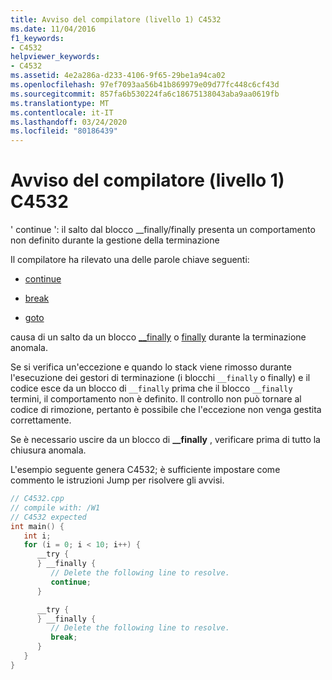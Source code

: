 ```yaml
---
title: Avviso del compilatore (livello 1) C4532
ms.date: 11/04/2016
f1_keywords:
- C4532
helpviewer_keywords:
- C4532
ms.assetid: 4e2a286a-d233-4106-9f65-29be1a94ca02
ms.openlocfilehash: 97ef7093aa56b41b869979e09d77fc448c6cf43d
ms.sourcegitcommit: 857fa6b530224fa6c18675138043aba9aa0619fb
ms.translationtype: MT
ms.contentlocale: it-IT
ms.lasthandoff: 03/24/2020
ms.locfileid: "80186439"
---
```

# <a name="compiler-warning-level-1-c4532"></a>Avviso del compilatore (livello 1) C4532

' continue ': il salto dal blocco __finally/finally presenta un comportamento non definito durante la gestione della terminazione

Il compilatore ha rilevato una delle parole chiave seguenti:

- [continue](../../cpp/continue-statement-cpp.md)

- [break](../../cpp/break-statement-cpp.md)

- [goto](../../cpp/goto-statement-cpp.md)

causa di un salto da un blocco [__finally](../../cpp/try-finally-statement.md) o [finally](../../dotnet/finally.md) durante la terminazione anomala.

Se si verifica un'eccezione e quando lo stack viene rimosso durante l'esecuzione dei gestori di terminazione (i blocchi `__finally` o finally) e il codice esce da un blocco di `__finally` prima che il blocco `__finally` termini, il comportamento non è definito. Il controllo non può tornare al codice di rimozione, pertanto è possibile che l'eccezione non venga gestita correttamente.

Se è necessario uscire da un blocco di **__finally** , verificare prima di tutto la chiusura anomala.

L'esempio seguente genera C4532; è sufficiente impostare come commento le istruzioni Jump per risolvere gli avvisi.

```cpp
// C4532.cpp
// compile with: /W1
// C4532 expected
int main() {
   int i;
   for (i = 0; i < 10; i++) {
      __try {
      } __finally {
         // Delete the following line to resolve.
         continue;
      }

      __try {
      } __finally {
         // Delete the following line to resolve.
         break;
      }
   }
}
```
